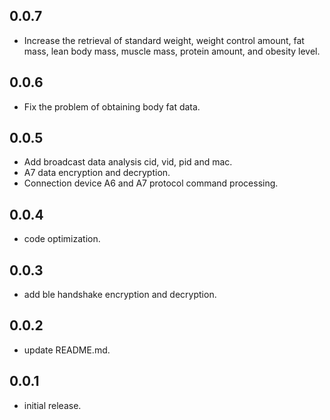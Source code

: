 ## 0.0.7

* Increase the retrieval of standard weight, weight control amount, fat mass, lean body mass, muscle mass, protein amount, and obesity level.

## 0.0.6

* Fix the problem of obtaining body fat data.

## 0.0.5

* Add broadcast data analysis cid, vid, pid and mac.
* A7 data encryption and decryption.
* Connection device A6 and A7 protocol command processing.

## 0.0.4

* code optimization.

## 0.0.3

* add ble handshake encryption and decryption.

## 0.0.2

* update README.md.

## 0.0.1

* initial release.

